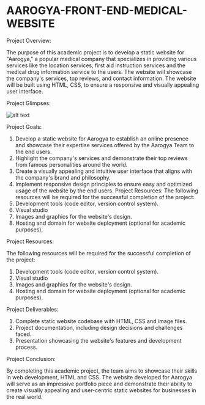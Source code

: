 # AAROGYA-FRONT-END-MEDICAL-WEBSITE

Project Overview: 

The purpose of this academic project is to develop a static website for "Aarogya," a popular medical company that specializes in providing various services like the location services, first aid instruction services and the medical drug information service to the users. The website will showcase the company's services, top reviews, and contact information. The website will be built using HTML, CSS, to ensure a responsive and visually appealing user interface.

Project Glimpses: 

![alt text](image-url)

Project Goals:

1.	Develop a static website for Aarogya to establish an online presence and showcase their expertise services offered by the Aarogya Team to the end users.
2.	Highlight the company's services and demonstrate their top reviews from famous personalities around the world.
3.	Create a visually appealing and intuitive user interface that aligns with the company's brand and philosophy.
4.	Implement responsive design principles to ensure easy and optimized usage of the website by the end users.
Project Resources: The following resources will be required for the successful completion of the project:
1.	Development tools (code editor, version control system).
2.	Visual studio 
3.	Images and graphics for the website's design.
4.	Hosting and domain for website deployment (optional for academic purposes).

Project Resources: 

The following resources will be required for the successful completion of the project:
1.	Development tools (code editor, version control system).
2.	Visual studio 
3.	Images and graphics for the website's design.
4.	Hosting and domain for website deployment (optional for academic purposes).


Project Deliverables:

1.	Complete static website codebase with HTML, CSS and image files.
2.	Project documentation, including design decisions and challenges faced.
3.	Presentation showcasing the website's features and development process.

Project Conclusion: 

By completing this academic project, the team aims to showcase their skills in web development, HTML and CSS. The website developed for Aarogya will serve as an impressive portfolio piece and demonstrate their ability to create visually appealing and user-centric static websites for businesses in the real world.
